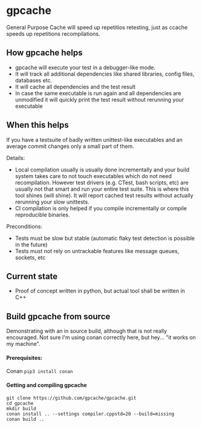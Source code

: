 # gpcache
General Purpose Cache will speed up repetitios retesting, just as ccache speeds up repetitions recompilations.

## How gpcache helps
- gpcache will execute your test in a debugger-like mode.
- It will track all additional dependencies like shared libraries, config files, databases etc.
- It will cache all dependencies and the test result
- In case the same executable is run again and all dependencies are unmodified it will quickly print the test result without rerunning your executable

## When this helps
If you have a testsuite of badly written unittest-like executables and an average commit changes only a small part of them.

Details:
* Local compilation usually is usually done incrementally and your build system takes care to not touch executables which do not need recompilation.
  However test drivers (e.g. CTest, bash scripts, etc) are usually not that smart and run your entire test suite.
  This is where this tool shines (will shine). It will report cached test results without actually rerunning your slow unittests.
* CI compilation is only helped if you compile incrementally or compile reproducible binaries.

Preconditions:
* Tests must be slow but stable (automatic flaky test detection is possible in the future)
* Tests must not rely on untrackable features like message queues, sockets, etc


## Current state
- Proof of concept written in python, but actual tool shall be written in C++


## Build gpcache from source
Demonstrating with an in source build, although that is not really encouraged.
Not sure I'm using conan correctly here, but hey... "it works on my machine".

#### Prerequisites:
Conan
`pip3 install conan`

#### Getting and compiling gpcache
```
git clone https://github.com/gpcache/gpcache.git
cd gpcache
mkdir build
conan install .. --settings compiler.cppstd=20 --build=missing
conan build ..
```
